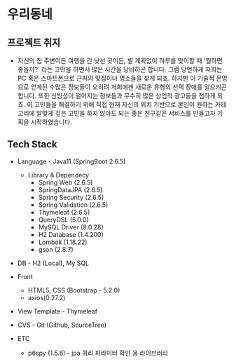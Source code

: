 # 우리동네

## 프로젝트 취지

- 자신의 집 주변이든 여행을 간 낯선 곳이든, 별 계획없이 하루를 맞이할 때 '뭘하면 좋을까?' 라는 고민을 하면서 많은 시간을 낭비하곤 합니다. 그럼 당연하게 저희는 PC 혹은 스마트폰으로 근처의 맛집이나 명소들을 찾게 되죠. 하지만 이 기술적 문명으로 얻게된 수많은 정보들이 오히려 저희에겐 새로운 유형의 선택 장애를 일으키곤 합니다. 또한 신빙성이 떨어지는 정보들과 무수히 많은 상업적 광고들을 접하게 되죠. 이 고민들을 해결하기 위해 직접 현재 자신의 위치 기반으로 본인이 원하는 카테고리에 알맞게 깊은 고민을 하지 않아도 되는 좋은 친구같은 서비스를 만들고자 기획을 시작하였습니다.

## Tech Stack

- Language - Java11 (SpringBoot 2.6.5)
  - Library & Dependecy
    - Spring Web (2.6.5)
    - SpringDataJPA (2.6.5)
    - Spring Security (2.6.5)
    - Spring Validation (2.6.5)
    - Thymeleaf (2.6.5)
    - QueryDSL (5.0.0)
    - MySQL Driver (8.0.28)
    - H2 Database (1.4.200)
    - Lombok (1.18.22)
    - gson (2.8.7)
- DB - H2 (Local), My SQL
- Front
  - HTML5, CSS (Bootstrap - 5.2.0)
  - axios(0.27.2)

- View Template - Thymeleaf
- CVS - Git (Github, SourceTree)
- ETC
  - p6spy (1.5.8) - jpa 쿼리 파라미터 확인 용 라이브러리


 
